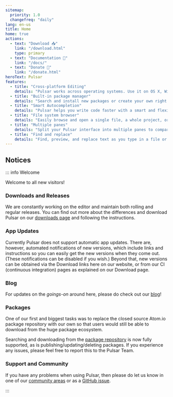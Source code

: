 ```yaml
---
sitemap:
  priority: 1.0
  changefreq: "daily"
lang: en-us
title: Home
home: true
actions:
  - text: "Download 📥"
    link: "/download.html"
    type: primary
  - text: "Documentation 📖"
    link: "/docs/"
  - text: "Donate 🎁"
    link: "/donate.html"
heroText: Pulsar
features:
  - title: "Cross-platform Editing"
    details: "Pulsar works across operating systems. Use it on OS X, Windows, or Linux."
  - title: "Built-in package manager"
    details: "Search and install new packages or create your own right from Pulsar."
  - title: "Smart Autocompletion"
    details: "Pulsar helps you write code faster with a smart and flexible autocomplete."
  - title: "File system browser"
    details: "Easily browse and open a single file, a whole project, or multiple projects in one window."
  - title: "Multiple panes"
    details: "Split your Pulsar interface into multiple panes to compare and edit code across files."
  - title: "Find and replace"
    details: "Find, preview, and replace text as you type in a file or across all your projects."
---
```


## Notices

::: info Welcome

Welcome to all new visitors!

### Downloads and Releases

We are constantly working on the editor and maintain both rolling and regular releases.
You can find out more about the differences and download Pulsar on our [downloads page](https://pulsar-edit.dev/download.html)
and following the instructions.

### App Updates

Currently Pulsar does not support automatic app updates. There are, however, automated notifications of new versions,
which include links and instructions so you can easily get the new versions when they come out. (These notifications can be disabled if you wish.)
Beyond that, new versions can be obtained via the Download links here on our website, or from our CI (continuous integration) pages as explained on our Download page.

### Blog

For updates on the _goings-on_ around here, please do check out our [blog](https://pulsar-edit.dev/blog/)!

### Packages

One of our first and biggest tasks was to replace the closed source Atom.io
package repository with our own so that users would still be able to download
from the huge package ecosystem.

Searching and downloading from the [package repository](https://web.pulsar-edit.dev/) is now fully supported,
as is publishing/updating/deleting packages. If you experience any issues, please feel free to report this to the Pulsar Team.

### Support and Community

If you have any problems when using Pulsar, then please do let us know in one of our [community areas](https://pulsar-edit.dev/community.html)
or as a [GitHub issue](https://github.com/pulsar-edit/pulsar/issues/new?assignees=&labels=bug%2Ctriage&template=bug-report.yml).

:::
